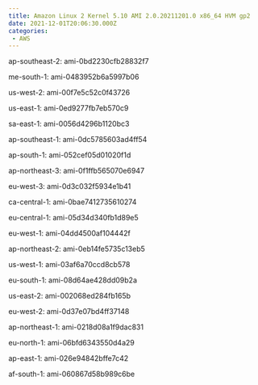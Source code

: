 ```yaml
---
title: Amazon Linux 2 Kernel 5.10 AMI 2.0.20211201.0 x86_64 HVM gp2
date: 2021-12-01T20:06:30.000Z
categories:
 - AWS
---
```


ap-southeast-2: ami-0bd2230cfb28832f7

me-south-1: ami-0483952b6a5997b06

us-west-2: ami-00f7e5c52c0f43726

us-east-1: ami-0ed9277fb7eb570c9

sa-east-1: ami-0056d4296b1120bc3

ap-southeast-1: ami-0dc5785603ad4ff54

ap-south-1: ami-052cef05d01020f1d

ap-northeast-3: ami-0f1ffb565070e6947

eu-west-3: ami-0d3c032f5934e1b41

ca-central-1: ami-0bae7412735610274

eu-central-1: ami-05d34d340fb1d89e5

eu-west-1: ami-04dd4500af104442f

ap-northeast-2: ami-0eb14fe5735c13eb5

us-west-1: ami-03af6a70ccd8cb578

eu-south-1: ami-08d64ae428dd09b2a

us-east-2: ami-002068ed284fb165b

eu-west-2: ami-0d37e07bd4ff37148

ap-northeast-1: ami-0218d08a1f9dac831

eu-north-1: ami-06bfd6343550d4a29

ap-east-1: ami-026e94842bffe7c42

af-south-1: ami-060867d58b989c6be

